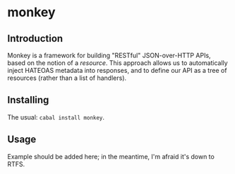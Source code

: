 # monkey

## Introduction

Monkey is a framework for building "RESTful" JSON-over-HTTP APIs, based on the
notion of a *resource*. This approach allows us to automatically inject HATEOAS
metadata into responses, and to define our API as a tree of resources (rather
than a list of handlers).

## Installing

The usual: `cabal install monkey`.

## Usage

Example should be added here; in the meantime, I'm afraid it's down to RTFS.
